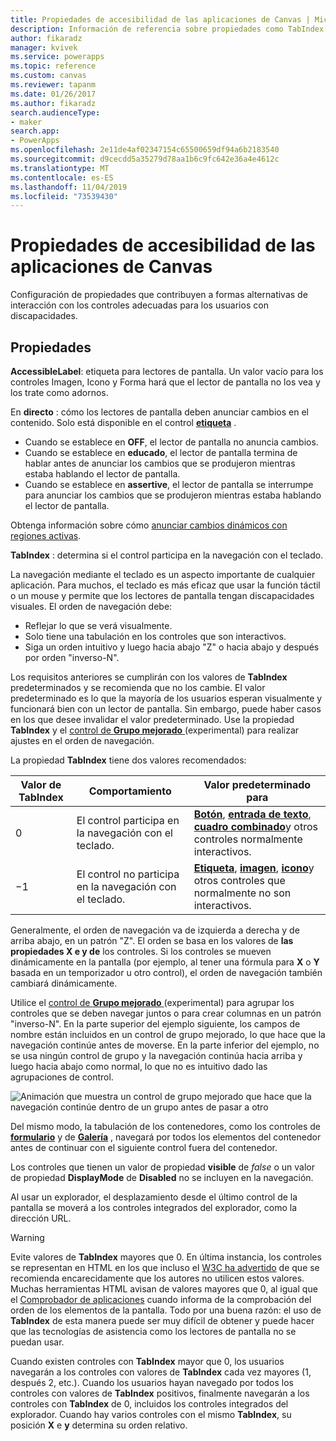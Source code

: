 ```yaml
---
title: Propiedades de accesibilidad de las aplicaciones de Canvas | Microsoft Docs
description: Información de referencia sobre propiedades como TabIndex e ToolTip
author: fikaradz
manager: kvivek
ms.service: powerapps
ms.topic: reference
ms.custom: canvas
ms.reviewer: tapanm
ms.date: 01/26/2017
ms.author: fikaradz
search.audienceType:
- maker
search.app:
- PowerApps
ms.openlocfilehash: 2e11de4af02347154c65500659df94a6b2183540
ms.sourcegitcommit: d9cecdd5a35279d78aa1b6c9fc642e36a4e4612c
ms.translationtype: MT
ms.contentlocale: es-ES
ms.lasthandoff: 11/04/2019
ms.locfileid: "73539430"
---
```

# <a name="accessibility-properties-for-canvas-apps"></a>Propiedades de accesibilidad de las aplicaciones de Canvas

Configuración de propiedades que contribuyen a formas alternativas de interacción con los controles adecuadas para los usuarios con discapacidades.

## <a name="properties"></a>Propiedades

**AccessibleLabel**: etiqueta para lectores de pantalla. Un valor vacío para los controles Imagen, Icono y Forma hará que el lector de pantalla no los vea y los trate como adornos.

En **directo** : cómo los lectores de pantalla deben anunciar cambios en el contenido. Solo está disponible en el control **[etiqueta](control-text-box.md)** .

* Cuando se establece en **OFF**, el lector de pantalla no anuncia cambios.
* Cuando se establece en **educado**, el lector de pantalla termina de hablar antes de anunciar los cambios que se produjeron mientras estaba hablando el lector de pantalla.
* Cuando se establece en **assertive**, el lector de pantalla se interrumpe para anunciar los cambios que se produjeron mientras estaba hablando el lector de pantalla.

Obtenga información sobre cómo [anunciar cambios dinámicos con regiones activas](../accessible-apps-live-regions.md).

**TabIndex** : determina si el control participa en la navegación con el teclado.

La navegación mediante el teclado es un aspecto importante de cualquier aplicación.  Para muchos, el teclado es más eficaz que usar la función táctil o un mouse y permite que los lectores de pantalla tengan discapacidades visuales.  El orden de navegación debe:
- Reflejar lo que se verá visualmente.
- Solo tiene una tabulación en los controles que son interactivos.
- Siga un orden intuitivo y luego hacia abajo "Z" o hacia abajo y después por orden "inverso-N".

Los requisitos anteriores se cumplirán con los valores de **TabIndex** predeterminados y se recomienda que no los cambie.  El valor predeterminado es lo que la mayoría de los usuarios esperan visualmente y funcionará bien con un lector de pantalla.  Sin embargo, puede haber casos en los que desee invalidar el valor predeterminado.  Use la propiedad **TabIndex** y el [control de **Grupo mejorado** ](https://powerapps.microsoft.com/blog/enhanced-group-experimental-control-with-layout-control-and-nesting/) (experimental) para realizar ajustes en el orden de navegación.  

La propiedad **TabIndex** tiene dos valores recomendados:

| Valor de TabIndex | Comportamiento | Valor predeterminado para |
|----------------|----------|-------------|
| 0 | El control participa en la navegación con el teclado. | [**Botón**](control-button.md), [**entrada de texto**](control-text-input.md), [**cuadro combinado**](control-combo-box.md)y otros controles normalmente interactivos. |
| &minus;1 | El control no participa en la navegación con el teclado. | [**Etiqueta**](control-text-box.md), [**imagen**](control-image.md), [**icono**](control-shapes-icons.md)y otros controles que normalmente no son interactivos. |

Generalmente, el orden de navegación va de izquierda a derecha y de arriba abajo, en un patrón "Z". El orden se basa en los valores de **las propiedades X e y de** los controles. Si los controles se mueven dinámicamente en la pantalla (por ejemplo, al tener una fórmula para **X** o **Y** basada en un temporizador u otro control), el orden de navegación también cambiará dinámicamente.

Utilice el [control de **Grupo mejorado** ](https://powerapps.microsoft.com/blog/enhanced-group-experimental-control-with-layout-control-and-nesting/) (experimental) para agrupar los controles que se deben navegar juntos o para crear columnas en un patrón "inverso-N".  En la parte superior del ejemplo siguiente, los campos de nombre están incluidos en un control de grupo mejorado, lo que hace que la navegación continúe antes de moverse.  En la parte inferior del ejemplo, no se usa ningún control de grupo y la navegación continúa hacia arriba y luego hacia abajo como normal, lo que no es intuitivo dado las agrupaciones de control. 

![Animación que muestra un control de grupo mejorado que hace que la navegación continúe dentro de un grupo antes de pasar a otro](media/properties-accessibility/enhanced-group.gif)

Del mismo modo, la tabulación de los contenedores, como los controles de [**formulario**](control-form-detail.md) y de [**Galería**](control-gallery.md) , navegará por todos los elementos del contenedor antes de continuar con el siguiente control fuera del contenedor.  

Los controles que tienen un valor de propiedad **visible** de *false* o un valor de propiedad **DisplayMode** de **Disabled** no se incluyen en la navegación.  

Al usar un explorador, el desplazamiento desde el último control de la pantalla se moverá a los controles integrados del explorador, como la dirección URL.  

> [!WARNING]
> Evite valores de **TabIndex** mayores que 0. En última instancia, los controles se representan en HTML en los que incluso el [W3C ha advertido](https://www.w3.org/TR/wai-aria-practices/#kbd_general_between) de que se recomienda encarecidamente que los autores no utilicen estos valores. Muchas herramientas HTML avisan de valores mayores que 0, al igual que el [Comprobador de aplicaciones](../accessibility-checker.md) cuando informa de la comprobación del orden de los elementos de la pantalla.  Todo por una buena razón: el uso de **TabIndex** de esta manera puede ser muy difícil de obtener y puede hacer que las tecnologías de asistencia como los lectores de pantalla no se puedan usar.
> 
> Cuando existen controles con **TabIndex** mayor que 0, los usuarios navegarán a los controles con valores de **TabIndex** cada vez mayores (1, después 2, etc.). Cuando los usuarios hayan navegado por todos los controles con valores de **TabIndex** positivos, finalmente navegarán a los controles con **TabIndex** de 0, incluidos los controles integrados del explorador. Cuando hay varios controles con el mismo **TabIndex**, su posición **X** e **y** determina su orden relativo.





